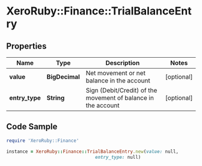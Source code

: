 # XeroRuby::Finance::TrialBalanceEntry

## Properties

Name | Type | Description | Notes
------------ | ------------- | ------------- | -------------
**value** | **BigDecimal** | Net movement or net balance in the account | [optional] 
**entry_type** | **String** | Sign (Debit/Credit) of the movement of balance in the account | [optional] 

## Code Sample

```ruby
require 'XeroRuby::Finance'

instance = XeroRuby::Finance::TrialBalanceEntry.new(value: null,
                                 entry_type: null)
```


